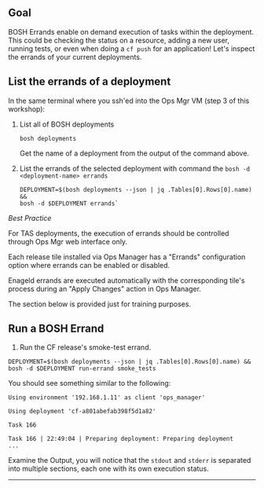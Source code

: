 ## Goal

BOSH Errands enable on demand execution of tasks within the deployment. This could be checking the status on a resource, adding a new user, running tests, or even when doing a `cf push` for an application! Let's inspect the errands of your current deployments.

## List the errands of a deployment

In the same terminal where you ssh'ed into the Ops Mgr VM (step 3 of this workshop):

1. List all of BOSH deployments  
  
   ```execute
   bosh deployments
   ```
  
   Get the name of a deployment from the output of the command above.

1. List the errands of the selected deployment with command the `bosh -d <deployment-name> errands` 
   
   ```execute
   DEPLOYMENT=$(bosh deployments --json | jq .Tables[0].Rows[0].name) &&
   bosh -d $DEPLOYMENT errands`
   ```


*Best Practice*

For TAS deployments, the execution of errands should be controlled through Ops Mgr web interface only.

Each release tile installed via Ops Manager has a "Errands" configuration option where errands can be enabled or disabled.

Enageld errands are executed automatically with the corresponding tile's process during an "Apply Changes" action in Ops Manager.

The section below is provided just for training purposes.


## Run a BOSH Errand

1. Run the CF release's smoke-test errand.

  ```execute
  DEPLOYMENT=$(bosh deployments --json | jq .Tables[0].Rows[0].name) &&
  bosh -d $DEPLOYMENT run-errand smoke_tests
  ```

  You should see something similar to the following:

   ```
   Using environment '192.168.1.11' as client 'ops_manager'

   Using deployment 'cf-a801abefab398f5d1a82'

   Task 166

   Task 166 | 22:49:04 | Preparing deployment: Preparing deployment
   ...
   ```

   Examine the Output, you will notice that the  `stdout` and `stderr` is separated into multiple sections, each one with its own execution status.

---